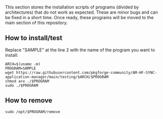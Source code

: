 This section stores the installation scripts of programs (divided by architectures) that do not work as expected.
These are minor bugs and can be fixed in a short time.
Once ready, these programs will be moved to the main section of this repository.

## How to install/test
Replace "SAMPLE" at the line 2 with the name of the program you want to install:
	
    ARCH=$(uname -m)
    PROGRAM=SAMPLE
    wget https://raw.githubusercontent.com/pkgforge-community/AM-HF-SYNC-application-manager/main/testing/$ARCH/$PROGRAM
    chmod a+x ./$PROGRAM
    sudo ./$PROGRAM
    
## How to remove

    sudo /opt/$PROGRAM/remove
